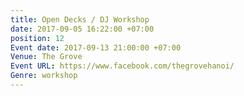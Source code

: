 ```yaml
---
title: Open Decks / DJ Workshop
date: 2017-09-05 16:22:00 +07:00
position: 12
Event date: 2017-09-13 21:00:00 +07:00
Venue: The Grove
Event URL: https://www.facebook.com/thegrovehanoi/
Genre: workshop
---
```


